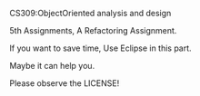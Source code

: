 CS309:ObjectOriented analysis and design

5th Assignments, A Refactoring Assignment.

If you want to save time, Use Eclipse in this part.

Maybe it can help you.

Please observe the LICENSE!